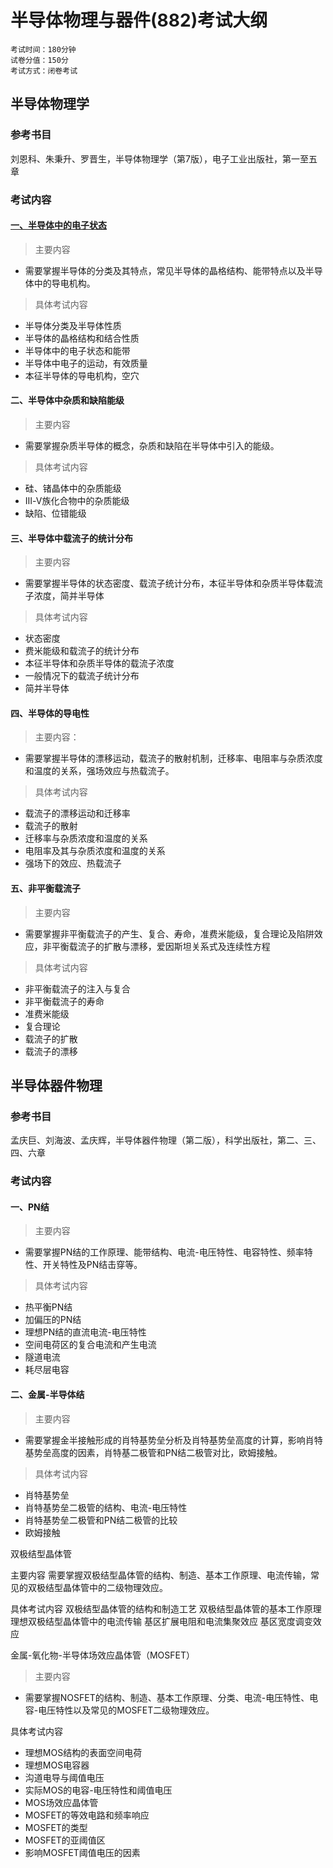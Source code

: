 # 半导体物理与器件(882)考试大纲
```log
考试时间：180分钟
试卷分值：150分
考试方式：闭卷考试
```

## 半导体物理学
### 参考书目
刘恩科、朱秉升、罗晋生，半导体物理学（第7版），电子工业出版社，第一至五章

### 考试内容
#### [一、半导体中的电子状态]()
> 主要内容
- 需要掌握半导体的分类及其特点，常见半导体的晶格结构、能带特点以及半导体中的导电机构。

> 具体考试内容
- 半导体分类及半导体性质
- 半导体的晶格结构和结合性质
- 半导体中的电子状态和能带
- 半导体中电子的运动，有效质量
- 本征半导体的导电机构，空穴

#### 二、半导体中杂质和缺陷能级
> 主要内容
- 需要掌握杂质半导体的概念，杂质和缺陷在半导体中引入的能级。

> 具体考试内容 
- 硅、锗晶体中的杂质能级
- Ⅲ-Ⅴ族化合物中的杂质能级
- 缺陷、位错能级

#### 三、半导体中载流子的统计分布
> 主要内容
- 需要掌握半导体的状态密度、载流子统计分布，本征半导体和杂质半导体载流子浓度，简并半导体

> 具体考试内容
- 状态密度
- 费米能级和载流子的统计分布
- 本征半导体和杂质半导体的载流子浓度
- 一般情况下的载流子统计分布
- 简并半导体

#### 四、半导体的导电性
> 主要内容：
- 需要掌握半导体的漂移运动，载流子的散射机制，迁移率、电阻率与杂质浓度和温度的关系，强场效应与热载流子。

> 具体考试内容
- 载流子的漂移运动和迁移率
- 载流子的散射
- 迁移率与杂质浓度和温度的关系
- 电阻率及其与杂质浓度和温度的关系
- 强场下的效应、热载流子

#### 五、非平衡载流子
> 主要内容
- 需要掌握非平衡载流子的产生、复合、寿命，准费米能级，复合理论及陷阱效应，非平衡载流子的扩散与漂移，爱因斯坦关系式及连续性方程

> 具体考试内容
- 非平衡载流子的注入与复合
- 非平衡载流子的寿命
- 准费米能级
- 复合理论
- 载流子的扩散
- 载流子的漂移

## 半导体器件物理
### 参考书目
孟庆巨、刘海波、孟庆辉，半导体器件物理（第二版），科学出版社，第二、三、四、六章

### 考试内容
#### 一、PN结
> 主要内容
- 需要掌握PN结的工作原理、能带结构、电流-电压特性、电容特性、频率特性、开关特性及PN结击穿等。

> 具体考试内容
- 热平衡PN结
- 加偏压的PN结
- 理想PN结的直流电流-电压特性
- 空间电荷区的复合电流和产生电流
- 隧道电流
- 耗尽层电容

#### 二、金属-半导体结
> 主要内容 
- 需要掌握金半接触形成的肖特基势垒分析及肖特基势垒高度的计算，影响肖特基势垒高度的因素，肖特基二极管和PN结二极管对比，欧姆接触。

> 具体考试内容
- 肖特基势垒
- 肖特基势垒二极管的结构、电流-电压特性
- 肖特基势垒二极管和PN结二极管的比较
- 欧姆接触

双极结型晶体管

主要内容
需要掌握双极结型晶体管的结构、制造、基本工作原理、电流传输，常见的双极结型晶体管中的二级物理效应。

具体考试内容
双极结型晶体管的结构和制造工艺
双极结型晶体管的基本工作原理
理想双极结型晶体管中的电流传输
基区扩展电阻和电流集聚效应
基区宽度调变效应

金属-氧化物-半导体场效应晶体管（MOSFET）

> 主要内容
- 需要掌握NOSFET的结构、制造、基本工作原理、分类、电流-电压特性、电容-电压特性以及常见的MOSFET二级物理效应。

具体考试内容
- 理想MOS结构的表面空间电荷
- 理想MOS电容器
- 沟道电导与阈值电压
- 实际MOS的电容-电压特性和阈值电压
- MOS场效应晶体管
- MOSFET的等效电路和频率响应
- MOSFET的类型
- MOSFET的亚阈值区
- 影响MOSFET阈值电压的因素